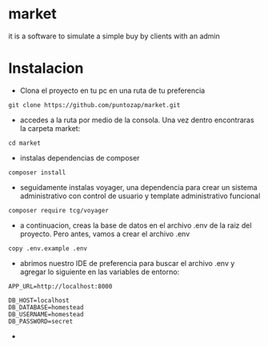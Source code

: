 # market
it is a software to simulate a simple buy by clients with an admin
# Instalacion
- Clona el proyecto en tu pc en una ruta de tu preferencia
```
git clone https://github.com/puntozap/market.git
```
- accedes a la ruta por medio de la consola. Una vez dentro encontraras la carpeta market:
```
cd market
```
- instalas dependencias de composer
```
composer install
```
- seguidamente instalas voyager, una dependencia para crear un sistema administrativo con control de usuario y template administrativo funcional
```
composer require tcg/voyager
```
- a continuacion, creas la base de datos en el archivo .env de la raiz del proyecto. Pero antes, vamos a crear el archivo .env
```
copy .env.example .env
```
- abrimos nuestro IDE de preferencia para buscar el archivo .env y agregar lo siguiente en las variables de entorno:
```
APP_URL=http://localhost:8000

DB_HOST=localhost
DB_DATABASE=homestead
DB_USERNAME=homestead
DB_PASSWORD=secret
```
- 